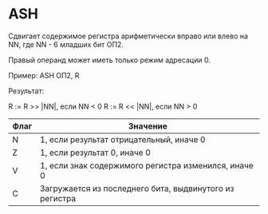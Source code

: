 # ASH

Сдвигает содержимое регистра арифметически вправо или влево на NN, где NN - 6 младших бит ОП2.

Правый операнд может иметь только режим адресации 0.

Пример: ASH ОП2, R

Результат:

R := R >> |NN|, если NN < 0
R := R << |NN|, если NN > 0

| Флаг | Значение                                                |
|------|---------------------------------------------------------|
| N    | 1, если результат отрицательный, иначе 0                |
| Z    | 1, если результат 0, иначе 0                            |
| V    | 1, если знак содержимого регистра изменился, иначе 0    |
| C    | Загружается из последнего бита, выдвинутого из регистра |